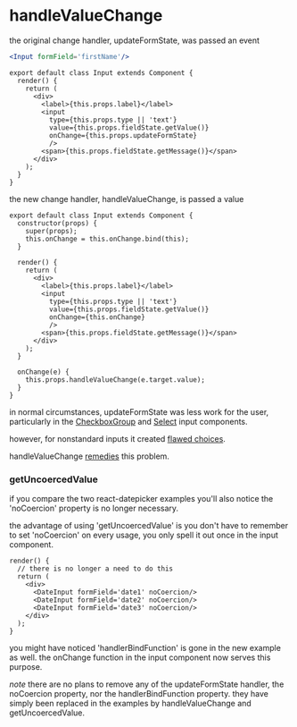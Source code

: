 # handleValueChange

the original change handler, updateFormState, was passed an event

```jsx
<Input formField='firstName'/>
```

```es6
export default class Input extends Component {
  render() {
    return (
      <div>
        <label>{this.props.label}</label>
        <input
          type={this.props.type || 'text'}
          value={this.props.fieldState.getValue()}
          onChange={this.props.updateFormState}
          />
        <span>{this.props.fieldState.getMessage()}</span>
      </div>
    );
  }
}
```

the new change handler, handleValueChange, is passed a value

```es6
export default class Input extends Component {
  constructor(props) {
    super(props);
    this.onChange = this.onChange.bind(this);
  }

  render() {
    return (
      <div>
        <label>{this.props.label}</label>
        <input
          type={this.props.type || 'text'}
          value={this.props.fieldState.getValue()}
          onChange={this.onChange}
          />
        <span>{this.props.fieldState.getMessage()}</span>
      </div>
    );
  }

  onChange(e) {
    this.props.handleValueChange(e.target.value);
  }
}
```

in normal circumstances, updateFormState was less work for the user, particularly in the [CheckboxGroup](/docs/otherInputTypes.md#checkboxgroup) and [Select](/docs/otherInputTypes.md#select-and-multi-select) input components.

however, for nonstandard inputs it created [flawed choices](/docs/deprecatedDatePickerExample.md).

handleValueChange [remedies](/docs/datePickerExample.md) this problem.

### getUncoercedValue

if you compare the two react-datepicker examples you'll also notice the 'noCoercion' property is no longer necessary.

the advantage of using 'getUncoercedValue' is you don't have to remember to set 'noCoercion' on every usage, you only spell it out once in the input component.

```es6
render() {
  // there is no longer a need to do this
  return (
    <div>
      <DateInput formField='date1' noCoercion/>
      <DateInput formField='date2' noCoercion/>
      <DateInput formField='date3' noCoercion/>
    </div>
  );
}
```

you might have noticed 'handlerBindFunction' is gone in the new example as well. the onChange function in the input component now serves this purpose.

*note* there are no plans to remove any of the updateFormState handler, the noCoercion property, nor the handlerBindFunction property. they have simply been replaced in the examples by handleValueChange and getUncoercedValue.
